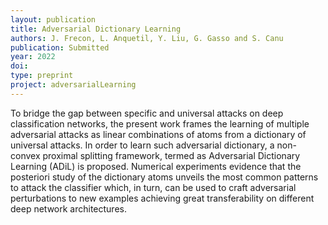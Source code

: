 ```yaml
---
layout: publication
title: Adversarial Dictionary Learning
authors: J. Frecon, L. Anquetil, Y. Liu, G. Gasso and S. Canu
publication: Submitted
year: 2022
doi:
type: preprint
project: adversarialLearning
---
```


To bridge the gap between specific and universal attacks on deep classification networks, the present work frames the learning of multiple adversarial attacks as linear combinations of atoms from a dictionary of universal attacks. In order to learn such adversarial dictionary, a non-convex proximal splitting framework, termed as Adversarial Dictionary Learning (ADiL) is proposed. Numerical experiments evidence that the posteriori study of the dictionary atoms unveils the most common patterns to attack the classifier which, in turn, can be used to craft adversarial perturbations to new examples achieving great transferability on different deep network architectures.

